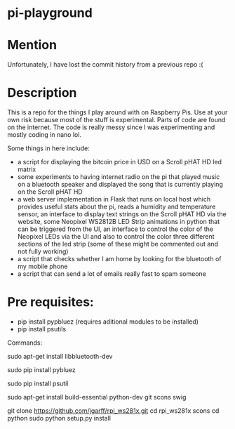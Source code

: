 # pi-playground

# Mention
Unfortunately, I have lost the commit history from a previous repo :(

# Description
This is a repo for the things I play around with on Raspberry Pis. Use at your own risk because most of the stuff is experimental. Parts of code are found on the internet. The code is really messy since I was experimenting and mostly coding in nano lol. 

Some things in here include:
* a script for displaying the bitcoin price in USD on a Scroll pHAT HD led matrix
* some experiments to having internet radio on the pi that played music on a bluetooth speaker and displayed the song that is currently playing on the Scroll pHAT HD
* a web server implementation in Flask that runs on local host which provides useful stats about the pi, reads a humidity and temperature sensor, an interface to display text strings on the Scroll pHAT HD via the website, some Neopixel WS2812B LED Strip animations in python that can be triggered from the UI, an interface to control the color of the Neopixel LEDs via the UI and also to control the color three different sections of the led strip (some of these might be commented out and not fully working)
* a script that checks whether I am home by looking for the bluetooth of my mobile phone
* a script that can send a lot of emails really fast to spam someone
# Pre requisites:
* pip install pypbluez (requires aditional modules to be installed)
* pip install psutils

Commands: 

sudo apt-get install libbluetooth-dev

sudo pip install pybluez

sudo pip install psutil

sudo apt-get install build-essential python-dev git scons swig

git clone https://github.com/jgarff/rpi_ws281x.git
cd rpi_ws281x
scons
cd python
sudo python setup.py install
